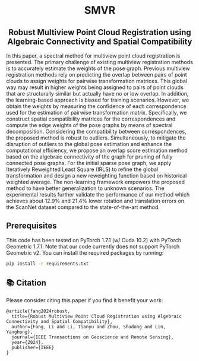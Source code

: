 <h1 align="center"> <p> SMVR</p></h1>
<h2 align="center"> Robust Multiview Point Cloud Registration using Algebraic Connectivity and Spatial Compatibility </h2>

In this paper, a spectral method for multiview point cloud registration is presented. The primary challenge of existing multiview registration methods is to accurately estimate the weights of the pose graph. Previous multiview registration methods rely on predicting the overlap between pairs of point clouds to assign weights for pairwise transformation matrices. This global way may result in higher weights being assigned to pairs of point clouds that are structurally similar but actually have no or low overlap. In addition, the learning-based approach is biased for training scenarios. However, we obtain the weights by measuring the confidence of each correspondence used for the estimation of pairwise transformation matrix. Specifically, we construct spatial compatibility matrices for the correspondences and compute the edge weights of the pose graphs by means of spectral decomposition. Considering the compatibility between correspondences, the proposed method is robust to outliers. Simultaneously, to mitigate the disruption of outliers to the global pose estimation and enhance the computational efficiency, we propose an overlap score estimation method based on the algebraic connectivity of the graph for pruning of fully connected pose graphs. For the initial sparse pose graph, we apply Iteratively Reweighted Least Square (IRLS) to refine the global transformation and design a new reweighting function based on historical weighted average. The non-learning framework empowers the proposed method to have better generalization to unknown scenarios. The experimental results further validate the performance of our method which achieves about 12.9% and 21.4% lower rotation and translation errors on the ScanNet dataset compared to the state-of-the-art method.

## Prerequisites

This code has been tested on PyTorch 1.7.1 (w/ Cuda 10.2) with PyTorch Geometric 1.7.1. Note that our code currently does not support PyTorch Geometric v2. You can install the required packages by running:

```bash
pip install -r requirements.txt
```

## 📚 Citation
Please consider citing this paper if you find it benefit your work:

```
@article{fang2024robust,
  title={Robust Multiview Point Cloud Registration using Algebraic Connectivity and Spatial Compatibility},
  author={Fang, Li and Li, Tianyu and Zhou, Shudong and Lin, Yanghong},
  journal={IEEE Transactions on Geoscience and Remote Sensing},
  year={2024},
  publisher={IEEE}
}
```
